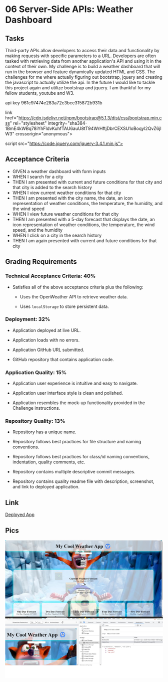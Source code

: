 # 06 Server-Side APIs: Weather Dashboard

## Tasks

Third-party APIs allow developers to access their data and functionality by making requests with specific parameters to a URL. Developers are often tasked with retrieving data from another application's API and using it in the context of their own. My challenge is to build a weather dashboard that will run in the browser and feature dynamically updated HTML and CSS. The challenges for me where actually figuring out bootstrap, jquery and creating the javascript to actually utilize the api. In the future I would like to tackle this project again and utilize bootstrap and jquery. I am thankful for my fellow students, youtube and W3.

api key 961c97474e283a72c3bce315872b931b

link href="https://cdn.jsdelivr.net/npm/bootstrap@5.1.3/dist/css/bootstrap.min.css" rel="stylesheet" integrity="sha384-1BmE4kWBq78iYhFldvKuhfTAU6auU8tT94WrHftjDbrCEXSU1oBoqyl2QvZ6jIW3" crossorigin="anonymous">

script src="https://code.jquery.com/jquery-3.4.1.min.js">

## Acceptance Criteria

- GIVEN a weather dashboard with form inputs
- WHEN I search for a city
- THEN I am presented with current and future conditions for that city and that city is added to the search history
- WHEN I view current weather conditions for that city
- THEN I am presented with the city name, the date, an icon representation of weather conditions, the temperature, the humidity, and the wind speed
- WHEN I view future weather conditions for that city
- THEN I am presented with a 5-day forecast that displays the date, an icon representation of weather conditions, the temperature, the wind speed, and the humidity
- WHEN I click on a city in the search history
- THEN I am again presented with current and future conditions for that city

## Grading Requirements

### Technical Acceptance Criteria: 40%

- Satisfies all of the above acceptance criteria plus the following:

  - Uses the OpenWeather API to retrieve weather data.

  - Uses `localStorage` to store persistent data.

### Deployment: 32%

- Application deployed at live URL.

- Application loads with no errors.

- Application GitHub URL submitted.

- GitHub repository that contains application code.

### Application Quality: 15%

- Application user experience is intuitive and easy to navigate.

- Application user interface style is clean and polished.

- Application resembles the mock-up functionality provided in the Challenge instructions.

### Repository Quality: 13%

- Repository has a unique name.

- Repository follows best practices for file structure and naming conventions.

- Repository follows best practices for class/id naming conventions, indentation, quality comments, etc.

- Repository contains multiple descriptive commit messages.

- Repository contains quality readme file with description, screenshot, and link to deployed application.

## Link

[Deployed App](https://kenlau94.github.io/aCoolWeatherApp/)

## Pics

![DeployedApp](./assets/images/app.jpg)
![LocalStorage](./assets/images/localS.jpg)
